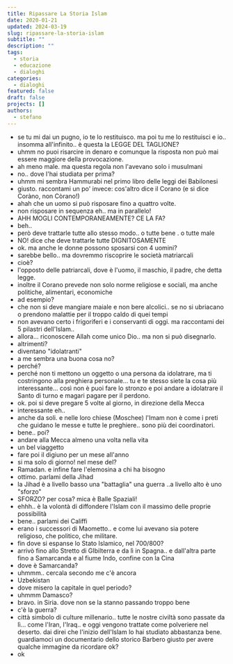 ```yaml
---
title: Ripassare La Storia Islam
date: 2020-01-21
updated: 2024-03-19
slug: ripassare-la-storia-islam
subtitle: ""
description: ""
tags:
  - storia
  - educazione
  - dialoghi
categories:
  - dialoghi
featured: false
draft: false
projects: []
authors:
  - stefano
---
```


- se tu mi dai un pugno, io te lo restituisco. ma poi tu me lo restituisci e io.. insomma all'infinito.. è questa la LEGGE DEL TAGLIONE?
- uhmm no puoi risarcire in denaro e comunque la risposta non può mai essere maggiore della provocazione.
- ah meno male. ma questa regola non l'avevano solo i musulmani
- no.. dove l'hai studiata per prima?
- uhmm mi sembra Hammurabi nel primo libro delle leggi dei Babilonesi
- giusto. raccontami un po' invece: cos'altro dice il Corano (e si dice Coràno, non Còrano!)
- ahah che un uomo si può risposare fino a quattro volte.
- non risposare in sequenza eh.. ma in parallelo!
- AHH MOGLI CONTEMPORANEAMENTE? CE LA FA?
- beh..
- però deve trattarle tutte allo stesso modo.. o tutte bene . o tutte male
- NO! dice che deve trattarle tutte DIGNITOSAMENTE
- ok. ma anche le donne possono sposarsi con 4 uomini?
- sarebbe bello.. ma dovremmo riscoprire le società matriarcali
- cioè?
- l'opposto delle patriarcali, dove è l'uomo, il maschio, il padre, che detta legge.
- inoltre il Corano prevede non solo norme religiose e sociali, ma anche politiche, alimentari, economiche
- ad esempio?
- che non si deve mangiare maiale e non bere alcolici.. se no si ubriacano o prendono malattie per il troppo caldo di quei tempi
- non avevano certo i frigoriferi e i conservanti di oggi. ma raccontami dei 5 pilastri dell'Islam..
- allora... riconoscere Allah come unico Dio.. ma non si può disegnarlo.
- altrimenti?
- diventano "idolatranti"
- a me sembra una buona cosa no?
- perché?
- perché non ti mettono un oggetto o una persona da idolatrare, ma ti costringono alla preghiera personale... tu e te stesso siete la cosa più interessante... così non è puoi fare lo stronzo e poi andare a idolatrare il Santo di turno e magari pagare per il perdono.
- ok. poi si deve pregare 5 volte al giorno, in direzione della Mecca
- interessante eh..
- anche da soli. e nelle loro chiese (Moschee) l'Imam non è come i preti che guidano le messe e tutte le preghiere.. sono più dei coordinatori.
- bene.. poi?
- andare alla Mecca almeno una volta nella vita
- un bel viaggetto
- fare poi il digiuno per un mese all'anno
- si ma solo di giorno! nel mese del?
- Ramadan. e infine fare l'elemosina a chi ha bisogno
- ottimo. parlami della Jihad
- la Jihad è a livello basso una "battaglia" una guerra ..a livello alto è uno "sforzo"
- SFORZO? per cosa? mica è Balle Spaziali!
- ehhh.. è la volontà di diffondere l'Islam con il massimo delle proprie possibilità
- bene.. parlami dei Califfi
- erano i successori di Maometto.. e come lui avevano sia potere religioso, che politico, che militare.
- fin dove si espanse lo Stato Islamico, nel 700/800?
- arrivò fino allo Stretto di GIbilterra e da lì in Spagna.. e dall'altra parte fino a Samarcanda e al fiume Indo, confine con la Cina
- dove è Samarcanda?
- uhmmm.. cercala secondo me c'è ancora
- Uzbekistan
- dove misero la capitale in quel periodo?
- uhmmm Damasco?
- bravo. in Siria. dove non se la stanno passando troppo bene
- c'è la guerra?
- città simbolo di culture millenario.. tutte le nostre civiltà sono passate da lì... come l'Iran, l'Iraq.. e oggi vengono trattate come polveriere nel deserto. dai direi che l'inizio dell'Islam lo hai studiato abbastanza bene. guardiamoci un documentario dello storico Barbero giusto per avere qualche immagine da ricordare ok?
- ok
